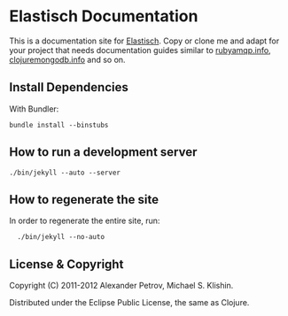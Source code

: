 # Elastisch Documentation

This is a documentation site for [Elastisch](http://github.com/clojurewerkz/elastisch). Copy or clone me and adapt for your project
that needs documentation guides similar to [rubyamqp.info](http://rubyamqp.info), [clojuremongodb.info](http://clojuremongodb.info) and so on.


## Install Dependencies

With Bundler:

    bundle install --binstubs


## How to run a development server

    ./bin/jekyll --auto --server


## How to regenerate the site

In order to regenerate the entire site, run:

      ./bin/jekyll --no-auto


## License & Copyright

Copyright (C) 2011-2012 Alexander Petrov, Michael S. Klishin.

Distributed under the Eclipse Public License, the same as Clojure.
